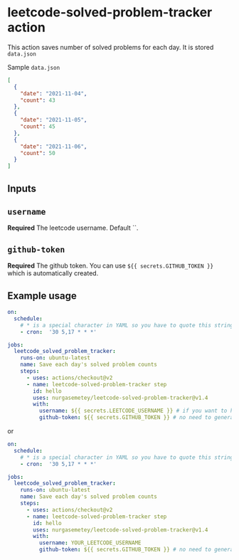 # leetcode-solved-problem-tracker action

This action saves number of solved problems for each day. It is stored `data.json`

Sample `data.json`

```json
[
  {
    "date": "2021-11-04",
    "count": 43
  },
  {
    "date": "2021-11-05",
    "count": 45
  },
  {
    "date": "2021-11-06",
    "count": 50
  }
]
```

## Inputs

## `username`

**Required** The leetcode username. Default ``.

## `github-token`

**Required** The github token. You can use `${{ secrets.GITHUB_TOKEN }}` which is automatically created.

## Example usage
```yaml
on:
  schedule:
    # * is a special character in YAML so you have to quote this string
    - cron:  '30 5,17 * * *'

jobs:
  leetcode_solved_problem_tracker:
    runs-on: ubuntu-latest
    name: Save each day's solved problem counts
    steps:
      - uses: actions/checkout@v2
      - name: leetcode-solved-problem-tracker step
        id: hello
        uses: nurgasemetey/leetcode-solved-problem-tracker@v1.4
        with:
          username: ${{ secrets.LEETCODE_USERNAME }} # if you want to hide your username
          github-token: ${{ secrets.GITHUB_TOKEN }} # no need to generate token, it is generated automatically when you use action
```

or 

```yaml
on:
  schedule:
    # * is a special character in YAML so you have to quote this string
    - cron:  '30 5,17 * * *'

jobs:
  leetcode_solved_problem_tracker:
    runs-on: ubuntu-latest
    name: Save each day's solved problem counts
    steps:
      - uses: actions/checkout@v2
      - name: leetcode-solved-problem-tracker step
        id: hello
        uses: nurgasemetey/leetcode-solved-problem-tracker@v1.4
        with:
          username: YOUR_LEETCODE_USERNAME
          github-token: ${{ secrets.GITHUB_TOKEN }} # no need to generate token, it is generated automatically when you use action
```